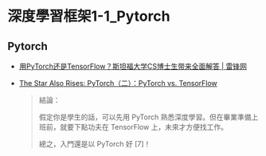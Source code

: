 # 深度學習框架1-1_Pytorch

## Pytorch 

- [用PyTorch还是TensorFlow？斯坦福大学CS博士生带来全面解答 | 雷锋网](https://www.leiphone.com/news/201708/Npflmddi8OGbnJHi.html)

- [The Star Also Rises: PyTorch（二）：PyTorch vs. TensorFlow](https://hemingwang.blogspot.tw/2017/11/pytorchpytorch-vs-tensorflow.html)

    > 結論：
    > 
    > 假定你是學生的話，可以先用 PyTorch 熟悉深度學習。但在畢業準備上班前，就要下點功夫在 TensorFlow 上，未來才方便找工作。
    > 
    > 總之，入門還是以 PyTorch 好 [7]！



